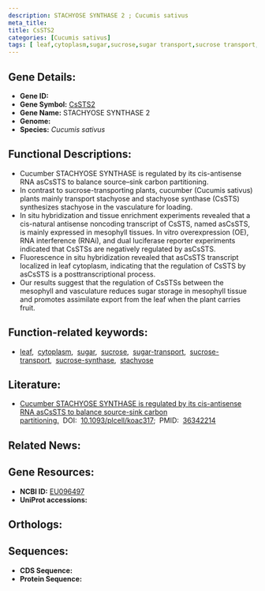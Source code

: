 ```yaml
---
description: STACHYOSE SYNTHASE 2 ; Cucumis sativus
meta_title:
title: CsSTS2
categories: [Cucumis sativus]
tags: [ leaf,cytoplasm,sugar,sucrose,sugar transport,sucrose transport,sucrose synthase,stachyose ]
---
```


## Gene Details:
- **Gene ID:** []()
- **Gene Symbol:** <u>CsSTS2</u>
- **Gene Name:** STACHYOSE SYNTHASE 2
- **Genome:** []()
- **Species:** *Cucumis sativus*

## Functional Descriptions:
   - Cucumber STACHYOSE SYNTHASE is regulated by its cis-antisense RNA asCsSTS to balance source–sink carbon partitioning.
   - In contrast to sucrose-transporting plants, cucumber (Cucumis sativus) plants mainly transport stachyose and stachyose synthase (CsSTS) synthesizes stachyose in the vasculature for loading.
   - In situ hybridization and tissue enrichment experiments revealed that a cis-natural antisense noncoding transcript of CsSTS, named asCsSTS, is mainly expressed in mesophyll tissues. In vitro overexpression (OE), RNA interference (RNAi), and dual luciferase reporter experiments indicated that CsSTSs are negatively regulated by asCsSTS.
   - Fluorescence in situ hybridization revealed that asCsSTS transcript localized in leaf cytoplasm, indicating that the regulation of CsSTS by asCsSTS is a posttranscriptional process.
   - Our results suggest that the regulation of CsSTSs between the mesophyll and vasculature reduces sugar storage in mesophyll tissue and promotes assimilate export from the leaf when the plant carries fruit.

## Function-related keywords:
   - [leaf](/tags/leaf/),&nbsp;&nbsp;[cytoplasm](/tags/cytoplasm/),&nbsp;&nbsp;[sugar](/tags/sugar/),&nbsp;&nbsp;[sucrose](/tags/sucrose/),&nbsp;&nbsp;[sugar-transport](/tags/sugar-transport/),&nbsp;&nbsp;[sucrose-transport](/tags/sucrose-transport/),&nbsp;&nbsp;[sucrose-synthase](/tags/sucrose-synthase/),&nbsp;&nbsp;[stachyose](/tags/stachyose/)

## Literature:
   - [Cucumber STACHYOSE SYNTHASE is regulated by its cis-antisense RNA asCsSTS to balance source-sink carbon partitioning.](https://doi.org/10.1093/plcell/koac317)&nbsp;&nbsp;DOI:&nbsp;&nbsp;[10.1093/plcell/koac317](https://doi.org/10.1093/plcell/koac317);&nbsp;&nbsp;PMID:&nbsp;&nbsp;[36342214](https://pubmed.ncbi.nlm.nih.gov/36342214/)

## Related News:

## Gene Resources:
- **NCBI ID:**  [EU096497](https://www.ncbi.nlm.nih.gov/gene/?term=EU096497)
- **UniProt accessions:**  [](https://www.uniprot.org/uniprotkb//entry)

## Orthologs:

## Sequences:
- **CDS Sequence:**
- **Protein Sequence:**
